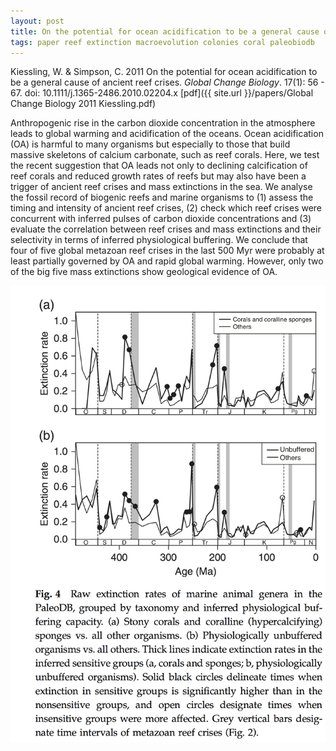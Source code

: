 ```yaml
---
layout: post
title: On the potential for ocean acidification to be a general cause of ancient reef crises
tags: paper reef extinction macroevolution colonies coral paleobiodb
---
```


Kiessling, W. & Simpson, C. 2011 On the potential for ocean acidification to be a general cause of ancient reef crises. _Global Change Biology_. 17(1): 56 - 67. doi: 10.1111/j.1365-2486.2010.02204.x [pdf]({{ site.url }}/papers/Global Change Biology 2011 Kiessling.pdf)


Anthropogenic rise in the carbon dioxide concentration in the atmosphere leads to global warming and acidification of the oceans. Ocean acidification (OA) is harmful to many organisms but especially to those that build massive skeletons of calcium carbonate, such as reef corals. Here, we test the recent suggestion that OA leads not only to declining calcification of reef corals and reduced growth rates of reefs but may also have been a trigger of ancient reef crises and mass extinctions in the sea. We analyse the fossil record of biogenic reefs and marine organisms to (1) assess the timing and intensity of ancient reef crises, (2) check which reef crises were concurrent with inferred pulses of carbon dioxide concentrations and (3) evaluate the correlation between reef crises and mass extinctions and their selectivity in terms of inferred physiological buffering. We conclude that four of five global metazoan reef crises in the last 500 Myr were probably at least partially governed by OA and rapid global warming. However, only two of the big five mass extinctions show geological evidence of OA.



<img src="/assets/img/acid.png"  style="width: 750px;"/>
